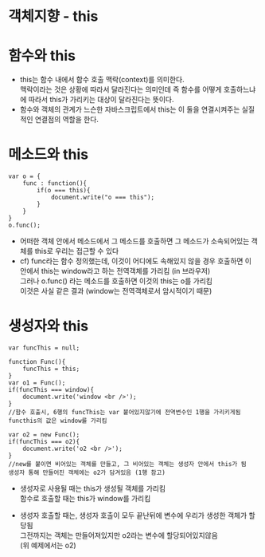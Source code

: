 객체지향 - this
================

# 함수와 this

* this는 함수 내에서 함수 호출 맥락(context)를 의미한다.   
맥락이라는 것은 상황에 따라서 달라진다는 의미인데 즉 함수를 어떻게 호출하느냐에 따라서 this가 가리키는 대상이 달라진다는 뜻이다.
* 함수와 객체의 관계가 느슨한 자바스크립트에서 this는 이 둘을 연결시켜주는 실질적인 연결점의 역할을 한다.

# 메소드와 this
```
var o = {
    func : function(){
        if(o === this){
            document.write("o === this");
        }
    }
}
o.func();  
```
* 어떠한 객체 안에서 메소드에서 그 메소드를 호출하면 그 메소드가 소속되어있는 객체를 this로 우리는 접근할 수 있다
* cf) func라는 함수 정의했는데, 이것이 어디에도 속해있지 않을 경우 호출하면 이 안에서 this는 window라고 하는 전역객체를 가리킴 (in 브라우저)   
그러나 o.func() 라는 메소드를 호출하면 이것의 this는 o를 가리킴   
이것은 사실 같은 결과 (window는 전역객체로서 암시적이기 때문)   

# 생성자와 this
```
var funcThis = null; 
 
function Func(){
    funcThis = this;
}
var o1 = Func();
if(funcThis === window){
    document.write('window <br />');
}
//함수 호출시, 6행의 funcThis는 var 붙어있지않기에 전역변수인 1행을 가리키게됨
functhis의 값은 window를 가리킴
 
var o2 = new Func();
if(funcThis === o2){
    document.write('o2 <br />');
}
//new를 붙이면 비어있는 객체를 만들고, 그 비어있는 객체는 생성자 안에서 this가 됨
생성자 통해 만들어진 객체에는 o2가 담겨있음 (1행 참고)
```

* 생성자로 사용될 때는 this가 생성될 객체를 가리킴   
함수로 호출할 때는 this가 window를 가리킴

* 생성자 호출할 때는, 생성자 호출이 모두 끝난뒤에 변수에 우리가 생성한 객체가 할당됨   
그전까지는 객체는 만들어져있지만 o2라는 변수에 할당되어있지않음   
(위 예제에서는 o2)
